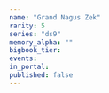 ```yaml
---
name: "Grand Nagus Zek"
rarity: 5
series: "ds9"
memory_alpha: ""
bigbook_tier:
events:
in_portal:
published: false
---
```

